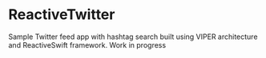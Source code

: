 # ReactiveTwitter
Sample Twitter feed app with hashtag search built using VIPER architecture and ReactiveSwift framework.
Work in progress

